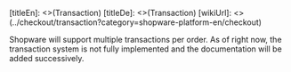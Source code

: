 [titleEn]: <>(Transaction)
[titleDe]: <>(Transaction)
[wikiUrl]: <>(../checkout/transaction?category=shopware-platform-en/checkout)

Shopware will support multiple transactions per order. As of right now, 
the transaction system is not fully implemented and the documentation will be added successively.

